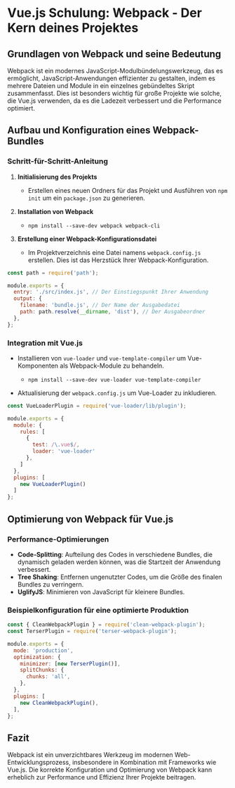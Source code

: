 
# Vue.js Schulung: Webpack - Der Kern deines Projektes

## Grundlagen von Webpack und seine Bedeutung

Webpack ist ein modernes JavaScript-Modulbündelungswerkzeug, das es ermöglicht, JavaScript-Anwendungen effizienter zu gestalten, indem es mehrere Dateien und Module in ein einzelnes gebündeltes Skript zusammenfasst. Dies ist besonders wichtig für große Projekte wie solche, die Vue.js verwenden, da es die Ladezeit verbessert und die Performance optimiert.

## Aufbau und Konfiguration eines Webpack-Bundles

### Schritt-für-Schritt-Anleitung

1. **Initialisierung des Projekts**
   - Erstellen eines neuen Ordners für das Projekt und Ausführen von `npm init` um ein `package.json` zu generieren.

2. **Installation von Webpack**
   - `npm install --save-dev webpack webpack-cli`

3. **Erstellung einer Webpack-Konfigurationsdatei**
   - Im Projektverzeichnis eine Datei namens `webpack.config.js` erstellen. Dies ist das Herzstück Ihrer Webpack-Konfiguration.

```javascript
const path = require('path');

module.exports = {
  entry: './src/index.js', // Der Einstiegspunkt Ihrer Anwendung
  output: {
    filename: 'bundle.js', // Der Name der Ausgabedatei
    path: path.resolve(__dirname, 'dist'), // Der Ausgabeordner
  },
};
```

### Integration mit Vue.js

- Installieren von `vue-loader` und `vue-template-compiler` um Vue-Komponenten als Webpack-Module zu behandeln.
  - `npm install --save-dev vue-loader vue-template-compiler`

- Aktualisierung der `webpack.config.js` um Vue-Loader zu inkludieren.

```javascript
const VueLoaderPlugin = require('vue-loader/lib/plugin');

module.exports = {
  module: {
    rules: [
      {
        test: /\.vue$/,
        loader: 'vue-loader'
      },
    ]
  },
  plugins: [
    new VueLoaderPlugin()
  ]
};
```

## Optimierung von Webpack für Vue.js

### Performance-Optimierungen

- **Code-Splitting**: Aufteilung des Codes in verschiedene Bundles, die dynamisch geladen werden können, was die Startzeit der Anwendung verbessert.
- **Tree Shaking**: Entfernen ungenutzter Codes, um die Größe des finalen Bundles zu verringern.
- **UglifyJS**: Minimieren von JavaScript für kleinere Bundles.

### Beispielkonfiguration für eine optimierte Produktion

```javascript
const { CleanWebpackPlugin } = require('clean-webpack-plugin');
const TerserPlugin = require('terser-webpack-plugin');

module.exports = {
  mode: 'production',
  optimization: {
    minimizer: [new TerserPlugin()],
    splitChunks: {
      chunks: 'all',
    },
  },
  plugins: [
    new CleanWebpackPlugin(),
  ],
};
```

## Fazit

Webpack ist ein unverzichtbares Werkzeug im modernen Web-Entwicklungsprozess, insbesondere in Kombination mit Frameworks wie Vue.js. Die korrekte Konfiguration und Optimierung von Webpack kann erheblich zur Performance und Effizienz Ihrer Projekte beitragen.

